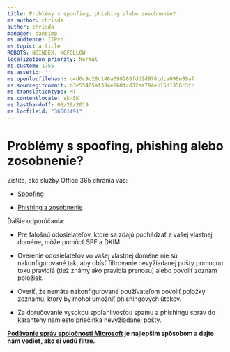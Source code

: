 ```yaml
---
title: Problémy s spoofing, phishing alebo zosobnenie?
ms.author: chrisda
author: chrisda
manager: dansimp
ms.audience: ITPro
ms.topic: article
ROBOTS: NOINDEX, NOFOLLOW
localization_priority: Normal
ms.custom: 1755
ms.assetid: ''
ms.openlocfilehash: c4d6c9c28c146a098288fdd2d978cdca098e89af
ms.sourcegitcommit: b3e55405af384e868fcd32ea794eb15d1356c3fc
ms.translationtype: MT
ms.contentlocale: sk-SK
ms.lasthandoff: 08/29/2019
ms.locfileid: "36661491"
---
```

# <a name="issues-with-spoofing-phishing-or-impersonation"></a>Problémy s spoofing, phishing alebo zosobnenie?

Zistite, ako služby Office 365 chránia vás:

- [Spoofing](https://docs.microsoft.com/office365/securitycompliance/anti-spoofing-protection)

- [Phishing a zosobnenie](https://docs.microsoft.com/office365/securitycompliance/atp-anti-phishing)

Ďalšie odporúčania:

- Pre falošnú odosielateľov, ktoré sa zdajú pochádzať z vašej vlastnej doméne, môže pomôcť SPF a DKIM.

- Overenie odosielateľov vo vašej vlastnej doméne nie sú nakonfigurované tak, aby obísť filtrovanie nevyžiadanej pošty pomocou toku pravidlá (tiež známy ako pravidlá prenosu) alebo povoliť zoznam položiek.

- Overiť, že nemáte nakonfigurované používateľom povoliť položky zoznamu, ktorý by mohol umožniť phishingových útokov.

- Za doručovanie vysokou spoľahlivosťou spamu a phishingu správ do karantény namiesto priečinka nevyžiadanej pošty.

**[Podávanie správ spoločnosti Microsoft](https://support.office.com/article/b5caa9f1-cdf3-4443-af8c-ff724ea719d2) je najlepším spôsobom a dajte nám vedieť, ako si vedú filtre.**
